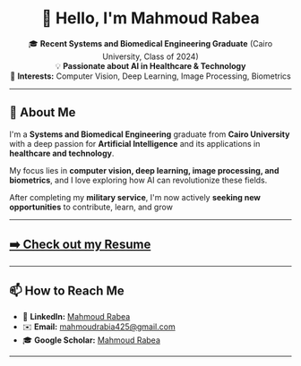<h1 align="center">👋 Hello, I'm Mahmoud Rabea</h1>

<p align="center">
🎓 <b>Recent Systems and Biomedical Engineering Graduate</b> (Cairo University, Class of 2024) <br>
💡 <b>Passionate about AI in Healthcare & Technology</b> <br>
🔬 <b>Interests:</b> Computer Vision, Deep Learning, Image Processing, Biometrics <br>
</p>

---

## 👋 About Me  

I'm a **Systems and Biomedical Engineering** graduate from **Cairo University** with a deep passion for **Artificial Intelligence** and its applications in **healthcare and technology**.  

My focus lies in **computer vision, deep learning, image processing, and biometrics**, and I love exploring how AI can revolutionize these fields.  

After completing my **military service**, I'm now actively **seeking new opportunities** to contribute, learn, and grow 

---
## [➡️ Check out my Resume](https://drive.google.com/file/d/1liGg1gCF6q2j1tINmMdP8iha4ixFfsjE/view?usp=drive_link)  
---

## 📫 How to Reach Me  

- 🔗 **LinkedIn:** [Mahmoud Rabea](https://www.linkedin.com/in/mahmoud-rabea-965694205)  
- ✉️ **Email:** [mahmoudrabia425@gmail.com](mailto:mahmoudrabia425@gmail.com)  
- 🎓 **Google Scholar:** [Mahmoud Rabea](https://scholar.google.com/citations?user=LbT6zU4AAAAJ&hl=ar&authuser=1&oi=ao)  

---
